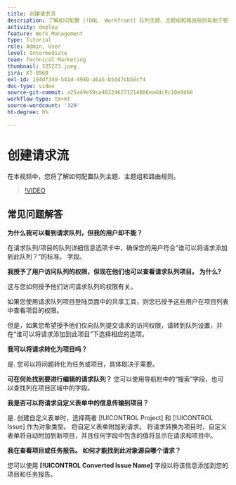 ```yaml
---
title: 创建请求流
description: 了解如何配置 [!DNL  Workfront] 队列主题、主题组和路由规则有助于管理请求和工作摄取。
activity: deploy
feature: Work Management
type: Tutorial
role: Admin, User
level: Intermediate
team: Technical Marketing
thumbnail: 335223.jpeg
jira: KT-8960
exl-id: 194df349-541d-4940-a6a5-b5d47cb58cf4
doc-type: video
source-git-commit: a25a49e59ca483246271214886ea4dc9c10e8d66
workflow-type: tm+mt
source-wordcount: '329'
ht-degree: 0%

---
```


# 创建请求流

在本视频中，您将了解如何配置队列主题、主题组和路由规则。

>[!VIDEO](https://video.tv.adobe.com/v/335223/?quality=12&learn=on)

## 常见问题解答

**为什么我可以看到请求队列，但我的用户却不能？**

在请求队列/项目的队列详细信息选项卡中，确保您的用户符合“谁可以将请求添加到此队列？”的标准。 字段。

**我授予了用户访问队列的权限，但现在他们也可以查看请求队列项目。 为什么?**

这与您如何授予他们访问请求队列的权限有关。

如果您使用请求队列项目登陆页面中的共享工具，则您已授予这些用户在项目列表中查看项目的权限。

但是，如果您希望授予他们仅向队列提交请求的访问权限，请转到队列设置，并在“谁可以将请求添加到此项目”下选择相应的选项。

**我可以将请求转化为项目吗？**

是. 您可以将问题转化为任务或项目，具体取决于需要。

**可在何处找到要进行编辑的请求队列？**
您可以使用导航栏中的“搜索”字段，也可以查找列在项目区域中的字段。

**我是否可以将请求自定义表单中的信息传输到项目？**

是. 创建自定义表单时，选择两者 [!UICONTROL Project] 和 [!UICONTROL Issue] 作为对象类型。 将自定义表单附加到请求。 将请求转换为项目时，自定义表单将自动附加到新项目，并且任何字段中包含的值将显示在请求和项目中。

**我在查看项目或任务报告。 如何才能找到此对象源自哪个请求？**

您可以使用 **[!UICONTROL Converted Issue Name]** 字段以将该信息添加到您的项目和任务报告。


